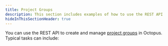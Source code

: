 ```yaml
---
title: Project Groups
description: This section includes examples of how to use the REST API to create and manage project groups in Octopus.
hideInThisSectionHeader: true
---
```


You can use the REST API to create and manage [project groups](docs/projects/index.md#project-group) in Octopus. Typical tasks can include:
